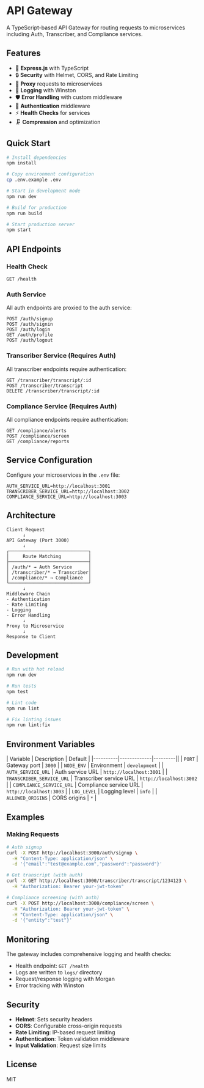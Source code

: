 # API Gateway

A TypeScript-based API Gateway for routing requests to microservices including Auth, Transcriber, and Compliance services.

## Features

- 🚀 **Express.js** with TypeScript
- 🔒 **Security** with Helmet, CORS, and Rate Limiting
- 🔄 **Proxy** requests to microservices
- 📝 **Logging** with Winston
- 🛡️ **Error Handling** with custom middleware
- 🔐 **Authentication** middleware
- ⚡ **Health Checks** for services
- 🗜️ **Compression** and optimization

## Quick Start

```bash
# Install dependencies
npm install

# Copy environment configuration
cp .env.example .env

# Start in development mode
npm run dev

# Build for production
npm run build

# Start production server
npm start
```

## API Endpoints

### Health Check
```
GET /health
```

### Auth Service
All auth endpoints are proxied to the auth service:
```
POST /auth/signup
POST /auth/signin
POST /auth/login
GET /auth/profile
POST /auth/logout
```

### Transcriber Service (Requires Auth)
All transcriber endpoints require authentication:
```
GET /transcriber/transcript/:id
POST /transcriber/transcript
DELETE /transcriber/transcript/:id
```

### Compliance Service (Requires Auth)  
All compliance endpoints require authentication:
```
GET /compliance/alerts
POST /compliance/screen
GET /compliance/reports
```

## Service Configuration

Configure your microservices in the `.env` file:

```env
AUTH_SERVICE_URL=http://localhost:3001
TRANSCRIBER_SERVICE_URL=http://localhost:3002
COMPLIANCE_SERVICE_URL=http://localhost:3003
```

## Architecture

```
Client Request
      ↓
API Gateway (Port 3000)
      ↓
┌─────────────────────────────┐
│     Route Matching          │
├─────────────────────────────┤
│ /auth/* → Auth Service      │
│ /transcriber/* → Transcriber│ 
│ /compliance/* → Compliance  │
└─────────────────────────────┘
      ↓
Middleware Chain
- Authentication
- Rate Limiting  
- Logging
- Error Handling
      ↓
Proxy to Microservice
      ↓
Response to Client
```

## Development

```bash
# Run with hot reload
npm run dev

# Run tests
npm test

# Lint code
npm run lint

# Fix linting issues
npm run lint:fix
```

## Environment Variables

| Variable | Description | Default |
|----------|-------------|---------||
| `PORT` | Gateway port | `3000` |
| `NODE_ENV` | Environment | `development` |
| `AUTH_SERVICE_URL` | Auth service URL | `http://localhost:3001` |
| `TRANSCRIBER_SERVICE_URL` | Transcriber service URL | `http://localhost:3002` |
| `COMPLIANCE_SERVICE_URL` | Compliance service URL | `http://localhost:3003` |
| `LOG_LEVEL` | Logging level | `info` |
| `ALLOWED_ORIGINS` | CORS origins | `*` |

## Examples

### Making Requests

```bash
# Auth signup
curl -X POST http://localhost:3000/auth/signup \
  -H "Content-Type: application/json" \
  -d '{"email":"test@example.com","password":"password"}'

# Get transcript (with auth)
curl -X GET http://localhost:3000/transcriber/transcript/1234123 \
  -H "Authorization: Bearer your-jwt-token"

# Compliance screening (with auth)  
curl -X POST http://localhost:3000/compliance/screen \
  -H "Authorization: Bearer your-jwt-token" \
  -H "Content-Type: application/json" \
  -d '{"entity":"test"}'
```

## Monitoring

The gateway includes comprehensive logging and health checks:

- Health endpoint: `GET /health`
- Logs are written to `logs/` directory
- Request/response logging with Morgan
- Error tracking with Winston

## Security

- **Helmet**: Sets security headers
- **CORS**: Configurable cross-origin requests
- **Rate Limiting**: IP-based request limiting
- **Authentication**: Token validation middleware
- **Input Validation**: Request size limits

## License

MIT
